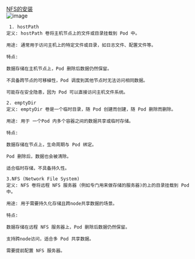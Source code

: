 [NFS的安装](https://github.com/Zorinman/K8S/blob/main/%E9%83%A8%E7%BD%B2%E6%96%87%E6%A1%A3/NFS%E5%AE%89%E8%A3%85.md)  
![image](https://github.com/user-attachments/assets/479c94cd-7b5c-4c4b-880d-14a33659dc08)
```
 1. hostPath
定义: hostPath 卷将主机节点上的文件或目录挂载到 Pod 中。

用途: 通常用于访问主机上的特定文件或目录，如日志文件、配置文件等。

特点:

数据存储在主机节点上，Pod 删除后数据仍然保留。

不具备跨节点的可移植性，Pod 调度到其他节点时无法访问相同数据。

可能存在安全隐患，因为 Pod 可以直接访问主机文件系统。
```
```
2. emptyDir
定义: emptyDir 卷是一个临时目录，随 Pod 创建而创建，随 Pod 删除而删除。

用途: 用于 一个Pod 内多个容器之间的数据共享或临时存储。

特点:

数据存储在节点上，生命周期与 Pod 绑定。

Pod 删除后，数据也会被清除。

适合临时存储，不具备持久性。
```
```
3.NFS (Network File System)
定义: NFS 卷将远程 NFS 服务器（例如专门用来做存储的服务器)的上的目录挂载到 Pod 中。

用途: 用于需要持久化存储且跨node共享数据的场景。

特点:

数据存储在远程 NFS 服务器上，Pod 删除后数据仍然保留。

支持跨node访问，适合多 Pod 共享数据。

需要提前配置 NFS 服务器。
```
